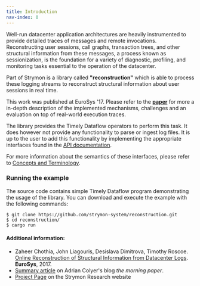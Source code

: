 ```yaml
---
title: Introduction
nav-index: 0
---
```


Well-run datacenter application architectures are heavily instrumented to provide
detailed traces of messages and remote invocations. Reconstructing user sessions,
call graphs, transaction trees, and other structural information from these
messages, a process known as sessionization, is the foundation for a variety
of diagnostic, profiling, and monitoring tasks essential to the operation of the
datacenter.

Part of Strymon is a library called **"reconstruction"** which is able to
process these logging streams to reconstruct structural information about
user sessions in real time.

This work was published at EuroSys '17. Please refer to the
[**paper**](https://people.inf.ethz.ch/zchothia/papers/online-reconstruction-eurosys17.pdf)
for more a in-depth description of the implemented mechanisms, challenges and an evaluation
on top of real-world execution traces.

The library provides the Timely Dataflow operators to perform this task. It does
however not provide any functionality to parse or ingest log files. It is up to
the user to add this functionality by implementing the appropriate interfaces
found in the [API documentation](https://strymon-system.github.io/reconstruction/).

For more information about the semantics of these interfaces, please refer to
[ Concepts and Terminology](concepts).

### Running the example

The source code contains simple Timely Dataflow program demonstrating the usage of
the library. You can download and execute the example with the following commands:

```terminal
$ git clone https://github.com/strymon-system/reconstruction.git
$ cd reconstruction/
$ cargo run
```

#### Additional information:

 - Zaheer Chothia, John Liagouris, Desislava Dimitrova, Timothy Roscoe. [Online Reconstruction of Structural Information from Datacenter Logs](https://people.inf.ethz.ch/zchothia/papers/online-reconstruction-eurosys17.pdf). **EuroSys**, 2017.
 - [Summary article](https://blog.acolyer.org/2017/05/31/online-reconstruction-of-structural-information-from-datacenter-logs/) on Adrian Colyer's blog *the morning paper*.
 - [Project Page](http://strymon.systems.ethz.ch/real_time_analytics.html) on the Strymon Research website
